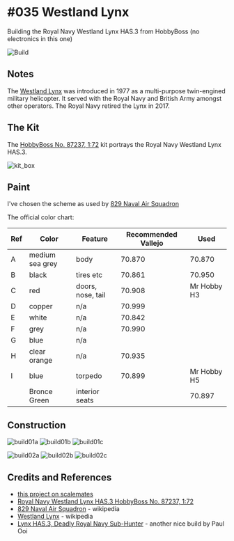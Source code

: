 # #035 Westland Lynx

Building the Royal Navy Westland Lynx HAS.3 from HobbyBoss (no electronics in this one)

![Build](./assets/Lynx_build.jpg?raw=true)

## Notes

The [Westland Lynx](https://en.wikipedia.org/wiki/Westland_Lynx)
was introduced in 1977 as a multi-purpose twin-engined military helicopter.
It served with the Royal Navy and British Army amongst other operators. The Royal Navy retired the Lynx in 2017.

## The Kit

The [HobbyBoss No. 87237, 1:72](https://www.scalemates.com/kits/hobbyboss-87237-royal-navy-westland-lynx-has3--106734)
kit portrays the Royal Navy Westland Lynx HAS.3.

![kit_box](./assets/kit_box.jpg?raw=true)

## Paint

I've chosen the scheme as used by [829 Naval Air Squadron](https://en.wikipedia.org/wiki/829_Naval_Air_Squadron)

The official color chart:

| Ref | Color           | Feature           | Recommended Vallejo | Used |
|-----|-----------------|-------------------|---------------------|---------|
| A   | medium sea grey | body              | 70.870              | 70.870 |
| B   | black           | tires etc         | 70.861              | 70.950 |
| C   | red             | doors, nose, tail | 70.908              | Mr Hobby H3 |
| D   | copper          | n/a               | 70.999              | |
| E   | white           | n/a               | 70.842              | |
| F   | grey            | n/a               | 70.990              | |
| G   | blue            | n/a               |                     | |
| H   | clear orange    | n/a               | 70.935              | |
| I   | blue            | torpedo           | 70.899              | Mr Hobby H5 |
|     | Bronce Green    | interior seats    |                     | 70.897 |

## Construction

![build01a](./assets/build01a.jpg?raw=true)
![build01b](./assets/build01b.jpg?raw=true)
![build01c](./assets/build01c.jpg?raw=true)

![build02a](./assets/build02a.jpg?raw=true)
![build02b](./assets/build02b.jpg?raw=true)
![build02c](./assets/build02c.jpg?raw=true)

## Credits and References

* [this project on scalemates](https://www.scalemates.com/profiles/mate.php?id=74137&p=projects&project=120869)
* [Royal Navy Westland Lynx HAS.3 HobbyBoss No. 87237, 1:72](https://www.scalemates.com/kits/hobbyboss-87237-royal-navy-westland-lynx-has3--106734)
* [829 Naval Air Squadron](https://en.wikipedia.org/wiki/829_Naval_Air_Squadron) - wikipedia
* [Westland Lynx](https://en.wikipedia.org/wiki/Westland_Lynx) - wikipedia
* [Lynx HAS.3, Deadly Royal Navy Sub-Hunter](https://www.paulooimodelworks.com/lynx-has-3-deadly-royal-navy-sub-hunter/) - another nice build by Paul Ooi
